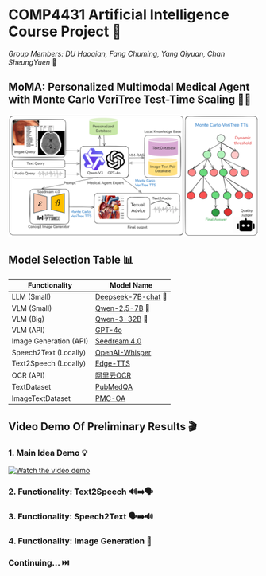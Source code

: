 # COMP4431 Artificial Intelligence Course Project 🤖

*Group Members: DU Haoqian, Fang Chuming, Yang Qiyuan, Chan SheungYuen* 👥

## MoMA: Personalized Multimodal Medical Agent with Monte Carlo VeriTree Test-Time Scaling 🏥✨

![Workflow Diagram](https://github.com/DumanHaoqian/MoMA-Personalized-Multimodal-Medical-Agent-with-Monte-Carlo-VeriTree-Test-Time-Scaling/blob/main/assets/workflow2.png)

## Model Selection Table 📊

| Functionality           | Model Name                                                                                                                             |
|-------------------------|----------------------------------------------------------------------------------------------------------------------------------------|
| LLM (Small)             | [Deepseek-7B-chat](https://huggingface.co/deepseek-ai/deepseek-llm-7b-chat) 🤗                                                        |
| VLM (Small)             | [Qwen-2.5-7B](https://huggingface.co/Qwen/Qwen2.5-VL-7B-Instruct) 🤗                                                                    |
| VLM (Big)               | [Qwen-3-32B](https://huggingface.co/Qwen/Qwen3-32B) 🤗                                                                                  |
| VLM (API)               | [GPT-4o](https://oai.azure.com/resource/project/23098841d-6812/connections/23098-mf2dna94-swedencentral/deployments/gpt-4o?wsid=/subscriptions/bef59ca1-bf8f-45ec-896a-4acf6461f287/resourceGroups/rg-23098841d-6812/providers/Microsoft.CognitiveServices/accounts/23098841d-6812-resource/projects/23098841d-6812&tid=ec09e4d7-3d0f-4eff-9c1e-7ba8060c5417) |
| Image Generation (API)  | [Seedream 4.0](https://www.volcengine.com/docs/85621/1820192)                                                                          |
| Speech2Text (Locally)   | [OpenAI-Whisper](https://github.com/openai/whisper)                                                                                   |
| Text2Speech (Locally)   | [Edge-TTS](https://github.com/rany2/edge-tts?tab=readme-ov-file)                                                                       |
| OCR (API)               | [阿里云OCR](https://duguang.aliyun.com/?spm=5176.12127803.J_5253785160.4.4c495542UQMnua)                                              |
| TextDataset             | [PubMedQA](https://github.com/pubmedqa/pubmedqa)                                                                                      |
| ImageTextDataset        | [PMC-OA](https://huggingface.co/datasets/axiong/pmc_oa/tree/main)                                                                     |
## Video Demo Of Preliminary Results 🎬

### 1. Main Idea Demo 💡
[![Watch the video demo](https://img.youtube.com/vi/LwkqokS7RkU/hqdefault.jpg)](https://youtu.be/LwkqokS7RkU)


### 2. Functionality: Text2Speech 🔊➡️🗣️

### 3. Functionality: Speech2Text 🗣️➡️🔊

### 4. Functionality: Image Generation 🎨

### Continuing... ⏭️
